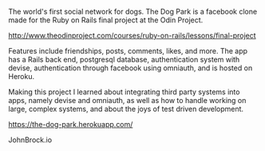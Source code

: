 The world's first social network for dogs. The Dog Park is a facebook clone made for the Ruby on Rails final project at the Odin Project.

http://www.theodinproject.com/courses/ruby-on-rails/lessons/final-project

Features include friendships, posts, comments, likes, and more. The app has a Rails back end, postgresql database, authentication system with devise, authentication through facebook using omniauth, and is hosted on Heroku. 

Making this project I learned about integrating third party systems into apps, namely devise and omniauth, as well as how to handle working on large, complex systems, and about the joys of test driven development.

https://the-dog-park.herokuapp.com/

JohnBrock.io
